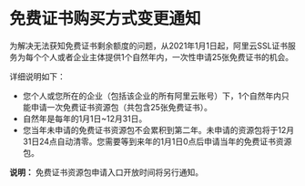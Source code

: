 # 免费证书购买方式变更通知

为解决无法获知免费证书剩余额度的问题，从2021年1月1日起，阿里云SSL证书服务为每个个人或者企业主体提供1个自然年内，一次性申请25张免费证书的机会。

详细说明如下：

-   您个人或您所在的企业（包括该企业的所有阿里云账号）下，1个自然年内只能申请一次免费证书资源包（共包含25张免费证书）。
-   自然年是每年的1月1日~12月31日。
-   您当年未申请的免费证书资源包不会累积到第二年。未申请的资源包将于12月31日24点自动清零。您需要等到来年的1月1日0点后申请当年的免费证书资源包。

**说明：** 免费证书资源包申请入口开放时间将另行通知。

